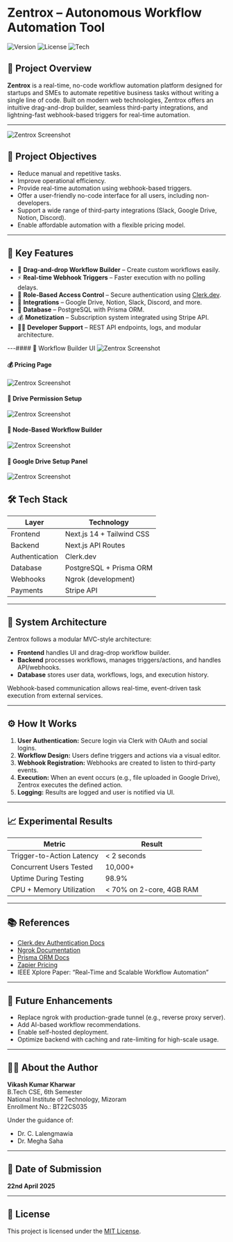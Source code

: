 # Zentrox – Autonomous Workflow Automation Tool

![Version](https://img.shields.io/badge/version-1.0.2-blue)
![License](https://img.shields.io/badge/license-MIT-green)
![Tech](https://img.shields.io/badge/built%20with-Next.js%20%7C%20PostgreSQL%20%7C%20Prisma%20%7C%20Clerk%20%7C%20Ngrok-orange)

## 📌 Project Overview

**Zentrox** is a real-time, no-code workflow automation platform designed for startups and SMEs to automate repetitive business tasks without writing a single line of code. Built on modern web technologies, Zentrox offers an intuitive drag-and-drop builder, seamless third-party integrations, and lightning-fast webhook-based triggers for real-time automation.

---
![Zentrox Screenshot](assets/ui-1.png)

## 🎯 Project Objectives

- Reduce manual and repetitive tasks.
- Improve operational efficiency.
- Provide real-time automation using webhook-based triggers.
- Offer a user-friendly no-code interface for all users, including non-developers.
- Support a wide range of third-party integrations (Slack, Google Drive, Notion, Discord).
- Enable affordable automation with a flexible pricing model.

---

## 🚀 Key Features

- 🔗 **Drag-and-drop Workflow Builder** – Create custom workflows easily.
- ⚡ **Real-time Webhook Triggers** – Faster execution with no polling delays.
- 🔐 **Role-Based Access Control** – Secure authentication using [Clerk.dev](https://clerk.dev).
- 🔧 **Integrations** – Google Drive, Notion, Slack, Discord, and more.
- 💾 **Database** – PostgreSQL with Prisma ORM.
- 💰 **Monetization** – Subscription system integrated using Stripe API.
- 🧑‍💻 **Developer Support** – REST API endpoints, logs, and modular architecture.

---#### 🧠 Workflow Builder UI
![Zentrox Screenshot](assets/ui-2.png)

#### 💰 Pricing Page
![Zentrox Screenshot](assets/ui-3-pricing.png)

#### 🔐 Drive Permission Setup
![Zentrox Screenshot](assets/ui-4-drivePermission.png)

#### 🔁 Node-Based Workflow Builder
![Zentrox Screenshot](assets/ui-5-NodeBased-workflow.png)

#### 📁 Google Drive Setup Panel
![Zentrox Screenshot](assets/ui-6-driveSetup.png)

## 🛠️ Tech Stack

| Layer        | Technology                |
|--------------|---------------------------|
| Frontend     | Next.js 14 + Tailwind CSS |
| Backend      | Next.js API Routes        |
| Authentication | Clerk.dev              |
| Database     | PostgreSQL + Prisma ORM   |
| Webhooks     | Ngrok (development)       |
| Payments     | Stripe API                |

---

## 🧩 System Architecture

Zentrox follows a modular MVC-style architecture:

- **Frontend** handles UI and drag-drop workflow builder.
- **Backend** processes workflows, manages triggers/actions, and handles API/webhooks.
- **Database** stores user data, workflows, logs, and execution history.

Webhook-based communication allows real-time, event-driven task execution from external services.

---

## ⚙️ How It Works

1. **User Authentication:** Secure login via Clerk with OAuth and social logins.
2. **Workflow Design:** Users define triggers and actions via a visual editor.
3. **Webhook Registration:** Webhooks are created to listen to third-party events.
4. **Execution:** When an event occurs (e.g., file uploaded in Google Drive), Zentrox executes the defined action.
5. **Logging:** Results are logged and user is notified via UI.

---

## 📈 Experimental Results

| Metric                     | Result                     |
|----------------------------|----------------------------|
| Trigger-to-Action Latency | < 2 seconds                |
| Concurrent Users Tested   | 10,000+                    |
| Uptime During Testing     | 98.9%                      |
| CPU + Memory Utilization  | < 70% on 2-core, 4GB RAM   |

---

## 📚 References

- [Clerk.dev Authentication Docs](https://clerk.dev/docs)
- [Ngrok Documentation](https://ngrok.com/docs)
- [Prisma ORM Docs](https://www.prisma.io/docs)
- [Zapier Pricing](https://zapier.com/pricing)
- IEEE Xplore Paper: “Real-Time and Scalable Workflow Automation”

---

## 🧪 Future Enhancements

- Replace ngrok with production-grade tunnel (e.g., reverse proxy server).
- Add AI-based workflow recommendations.
- Enable self-hosted deployment.
- Optimize backend with caching and rate-limiting for high-scale usage.

---

## 👨‍🎓 About the Author

**Vikash Kumar Kharwar**  
B.Tech CSE, 6th Semester  
National Institute of Technology, Mizoram  
Enrollment No.: BT22CS035

Under the guidance of:
- Dr. C. Lalengmawia
- Dr. Megha Saha

---

## 📅 Date of Submission

**22nd April 2025**

---

## 📝 License

This project is licensed under the [MIT License](LICENSE).

